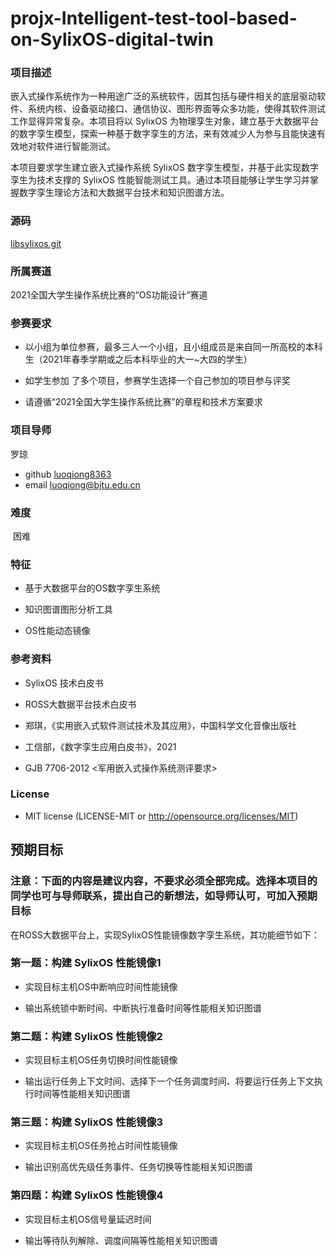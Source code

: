 

# projx-Intelligent-test-tool-based-on-SylixOS-digital-twin

### 项目描述

嵌入式操作系统作为一种用途广泛的系统软件，因其包括与硬件相关的底层驱动软件、系统内核、设备驱动接口、通信协议、图形界面等众多功能，使得其软件测试工作显得异常复杂。本项目将以 SylixOS 为物理孪生对象，建立基于大数据平台的数字孪生模型，探索一种基于数字孪生的方法，来有效减少人为参与且能快速有效地对软件进行智能测试。

本项目要求学生建立嵌入式操作系统 SylixOS 数字孪生模型，并基于此实现数字孪生为技术支撑的 SylixOS  性能智能测试工具。通过本项目能够让学生学习并掌握数字孪生理论方法和大数据平台技术和知识图谱方法。




### 源码 

 [libsylixos.git](http://git.sylixos.com/cgit/cgit.cgi/libsylixos.git/) 



### 所属赛道

2021全国大学生操作系统比赛的“OS功能设计”赛道



### 参赛要求
- 以小组为单位参赛，最多三人一个小组，且小组成员是来自同一所高校的本科生（2021年春季学期或之后本科毕业的大一~大四的学生）

- 如学生参加
  了多个项目，参赛学生选择一个自己参加的项目参与评奖

- 请遵循“2021全国大学生操作系统比赛”的章程和技术方案要求

  

### 项目导师

罗琼

- github  [luoqiong8363](https://github.com/luoqiong8363)
- email    luoqiong@bjtu.edu.cn  



### 难度

​	困难

### 特征

- 基于大数据平台的OS数字孪生系统

- 知识图谱图形分析工具

- OS性能动态镜像

  

### 参考资料

* SylixOS 技术白皮书

* ROSS大数据平台技术白皮书

* 郑琪，《实用嵌入式软件测试技术及其应用》，中国科学文化音像出版社

* 工信部，《数字孪生应用白皮书》，2021

* GJB 7706-2012 <军用嵌入式操作系统测评要求>

  

### License

- MIT license (LICENSE-MIT or http://opensource.org/licenses/MIT)

  


## 预期目标

### 注意：下面的内容是建议内容，不要求必须全部完成。选择本项目的同学也可与导师联系，提出自己的新想法，如导师认可，可加入预期目标

在ROSS大数据平台上，实现SylixOS性能镜像数字孪生系统，其功能细节如下：

### 第一题：构建 SylixOS 性能镜像1
- 实现目标主机OS中断响应时间性能镜像

- 输出系统锁中断时间、中断执行准备时间等性能相关知识图谱

  

### 第二题：构建 SylixOS 性能镜像2
- 实现目标主机OS任务切换时间性能镜像

- 输出运行任务上下文时间、选择下一个任务调度时间、将要运行任务上下文执行时间等性能相关知识图谱

  

### 第三题：构建 SylixOS 性能镜像3

- 实现目标主机OS任务抢占时间性能镜像

- 输出识别高优先级任务事件、任务切换等性能相关知识图谱

  

### 第四题：构建 SylixOS 性能镜像4

- 实现目标主机OS信号量延迟时间

- 输出等待队列解除、调度间隔等性能相关知识图谱